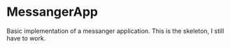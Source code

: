 # MessangerApp
Basic implementation of a messanger application. This is the skeleton, I still have to work.
